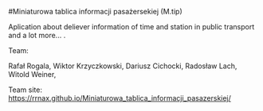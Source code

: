 #Miniaturowa tablica informacji pasażersekiej (M.tip)

Aplication about deliever information of time and station in public transport and a lot more... .


Team:

Rafał Rogala,
Wiktor Krzyczkowski,
Dariusz Cichocki,
Radosław Lach,
Witold Weiner,


Team site: https://rrnax.github.io/Miniaturowa_tablica_informacji_pasazerskiej/



